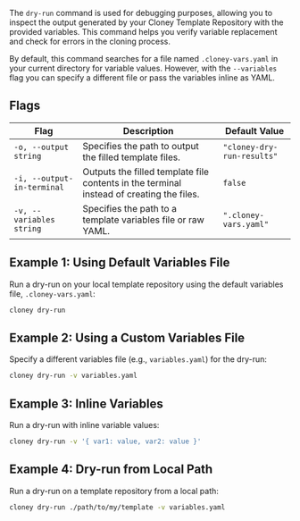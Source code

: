 The `dry-run` command is used for debugging purposes, allowing you to inspect the output generated by your Cloney Template Repository with the provided variables. This command helps you verify variable replacement and check for errors in the cloning process.

By default, this command searches for a file named `.cloney-vars.yaml` in your current directory for variable values. However, with the `--variables` flag you can specify a different file or pass the variables inline as YAML.

## Flags

| Flag                           | Description                                                                               | Default Value              |
|--------------------------------|-------------------------------------------------------------------------------------------|----------------------------|
| `-o, --output string`          | Specifies the path to output the filled template files.                                   | `"cloney-dry-run-results"` |
| `-i, --output-in-terminal`     | Outputs the filled template file contents in the terminal instead of creating the files.  | `false`                    |
| `-v, --variables string`       | Specifies the path to a template variables file or raw YAML.                              | `".cloney-vars.yaml"`      |

## Example 1: Using Default Variables File

Run a dry-run on your local template repository using the default variables file, `.cloney-vars.yaml`:

```bash
cloney dry-run
```

## Example 2: Using a Custom Variables File

Specify a different variables file (e.g., `variables.yaml`) for the dry-run:

```bash
cloney dry-run -v variables.yaml
```

## Example 3: Inline Variables

Run a dry-run with inline variable values:

```bash
cloney dry-run -v '{ var1: value, var2: value }'
```

## Example 4: Dry-run from Local Path

Run a dry-run on a template repository from a local path:

```bash
cloney dry-run ./path/to/my/template -v variables.yaml
```
